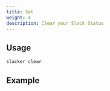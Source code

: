 ```yaml
---
title: Set
weight: 4
description: Clear your Slack Status
---
```


## Usage

```bash
slacker clear
```

## Example
